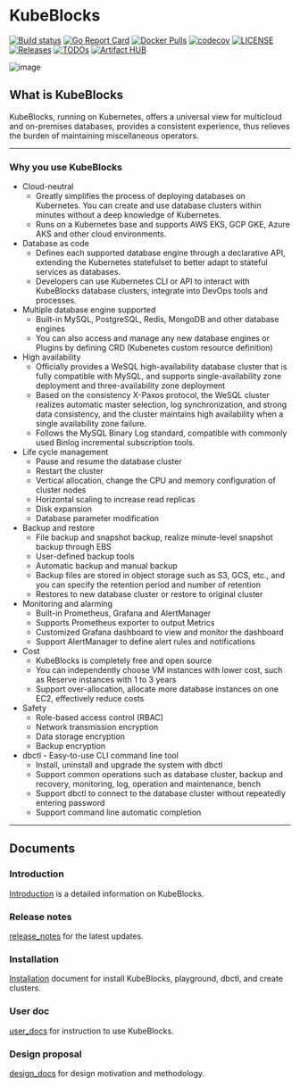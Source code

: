 # KubeBlocks

[![Build status](https://github.com/apecloud/kubeblocks/workflows/CICD-PUSH/badge.svg)](https://github.com/apecloud/kubeblocks/actions/workflows/cicd-push.yml)
[![Go Report Card](https://goreportcard.com/badge/github.com/apecloud/kubeblocks)](https://goreportcard.com/report/github.com/apecloud/kubeblocks)
[![Docker Pulls](https://img.shields.io/docker/pulls/apecloud/kubeblocks)](https://hub.docker.com/r/apecloud/kubeblocks)
[![codecov](https://codecov.io/gh/apecloud/kubeblocks/branch/main/graph/badge.svg?token=GEH4I1C80Y)](https://codecov.io/gh/apecloud/kubeblocks)
[![LICENSE](https://img.shields.io/github/license/apecloud/kubeblocks.svg?style=flat-square)](/LICENSE)
[![Releases](https://img.shields.io/github/release/apecloud/kubeblocks/all.svg?style=flat-square)](https://github.com/apecloud/kubeblocks/releases)
[![TODOs](https://img.shields.io/endpoint?url=https://api.tickgit.com/badge?repo=github.com/apecloud/kubeblocks)](https://www.tickgit.com/browse?repo=github.com/apecloud/kubeblocks)
[![Artifact HUB](https://img.shields.io/endpoint?url=https://artifacthub.io/badge/repository/apecloud)](https://artifacthub.io/packages/search?repo=apecloud)

![image](https://github.com/apecloud/kubeblocks/blob/support/rewrite_kb_introduction/docs/img/banner:-image-with:-ape-space.jpg)
## What is KubeBlocks

KubeBlocks, running on Kubernetes, offers a universal view for multicloud and on-premises databases, provides a consistent experience, thus relieves the burden of maintaining miscellaneous operators.
***

### Why you use KubeBlocks
- Cloud-neutral
  - Greatly simplifies the process of deploying databases on Kubernetes. You can create and use database clusters within minutes without a deep knowledge of Kubernetes.
  - Runs on a Kubernetes base and supports AWS EKS, GCP GKE, Azure AKS and other cloud environments.
- Database as code
  - Defines each supported database engine through a declarative API, extending the Kubernetes statefulset to better adapt to stateful services as databases. 
  - Developers can use Kubernetes CLI or API to interact with KubeBlocks database clusters, integrate into DevOps tools and processes.
- Multiple database engine supported
  - Built-in MySQL, PostgreSQL, Redis, MongoDB and other database engines
  - You can also access and manage any new database engines or Plugins by defining CRD (Kubenetes custom resource definition)
- High availability
  - Officially provides a WeSQL high-availability database cluster that is fully compatible with MySQL, and supports single-availability zone deployment and three-availability zone deployment
  - Based on the consistency X-Paxos protocol, the WeSQL cluster realizes automatic master selection, log synchronization, and strong data consistency, and the cluster maintains high availability when a single availability zone failure.
  - Follows the MySQL Binary Log standard, compatible with commonly used Binlog incremental subscription tools.
- Life cycle management
  - Pause and resume the database cluster
  - Restart the cluster
  - Vertical allocation, change the CPU and memory configuration of cluster nodes
  - Horizontal scaling to increase read replicas
  - Disk expansion
  - Database parameter modification
- Backup and restore
  - File backup and snapshot backup, realize minute-level snapshot backup through EBS
  - User-defined backup tools
  - Automatic backup and manual backup
  - Backup files are stored in object storage such as S3, GCS, etc., and you can specify the retention period and number of retention
  - Restores to new database cluster or restore to original cluster
- Monitoring and alarming
  - Built-in Prometheus, Grafana and AlertManager
  - Supports Prometheus exporter to output Metrics
  - Customized Grafana dashboard to view and monitor the dashboard
  - Support AlertManager to define alert rules and notifications
- Cost
  - KubeBlocks is completely free and open source
  - You can independently choose VM instances with lower cost, such as Reserve instances with 1 to 3 years
  - Support over-allocation, allocate more database instances on one EC2, effectively reduce costs
- Safety
  - Role-based access control (RBAC)
  - Network transmission encryption
  - Data storage encryption
  - Backup encryption
- dbctl - Easy-to-use CLI command line tool
  - Install, uninstall and upgrade the system with dbctl
  - Support common operations such as database cluster, backup and recovery, monitoring, log, operation and maintenance, bench
  - Support dbctl to connect to the database cluster without repeatedly entering password
  - Support command line automatic completion
***
## Documents

### Introduction
[Introduction](https://github.com/apecloud/kubeblocks/tree/main/docs/user_docs/Introduction) is a detailed information on KubeBlocks.
### Release notes
[release_notes](https://github.com/apecloud/kubeblocks/tree/main/docs/release_notes) for the latest updates.
### Installation
[Installation](https://github.com/apecloud/kubeblocks/tree/main/docs/user_docs/installation) document for install KubeBlocks, playground, dbctl, and create clusters.
### User doc
[user_docs](https://github.com/apecloud/kubeblocks/tree/main/docs/user_docs) for instruction to use KubeBlocks.
### Design proposal
[design_docs](https://github.com/apecloud/kubeblocks/tree/main/docs/design_docs) for design motivation and methodology.





